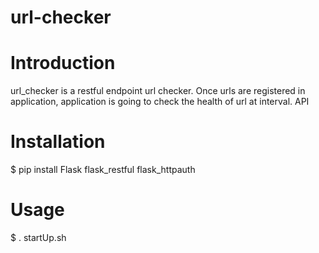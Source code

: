 # url-checker



Introduction
============
url_checker is a restful endpoint url checker. Once urls are registered in application, application is going to check the health of url at interval.
API 

Installation
============
$ pip install Flask flask_restful flask_httpauth

Usage
=====
$ . startUp.sh

